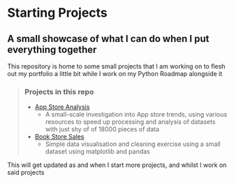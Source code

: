 # Starting Projects

## A small showcase of what I can do when I put everything together

This repository is home to some small projects that I am working on to flesh out my portfolio a little bit while I work on my Python Roadmap alongside it

>### Projects in this repo
>
>- [App Store Analysis](https://github.com/willspencer171/starting_projects/tree/master/App%20Store%20Analysis)
>   - A small-scale investigation into App store trends, using various resources to speed up processing and analysis of datasets with just shy of of 18000 pieces of data
>- [Book Store Sales](https://github.com/willspencer171/starting_projects/tree/master/Book%20Store%20Sales)
>   - Simple data visualisation and cleaning exercise using a small dataset using matplotlib and pandas

This will get updated as and when I start more projects, and whilst I work on said projects
